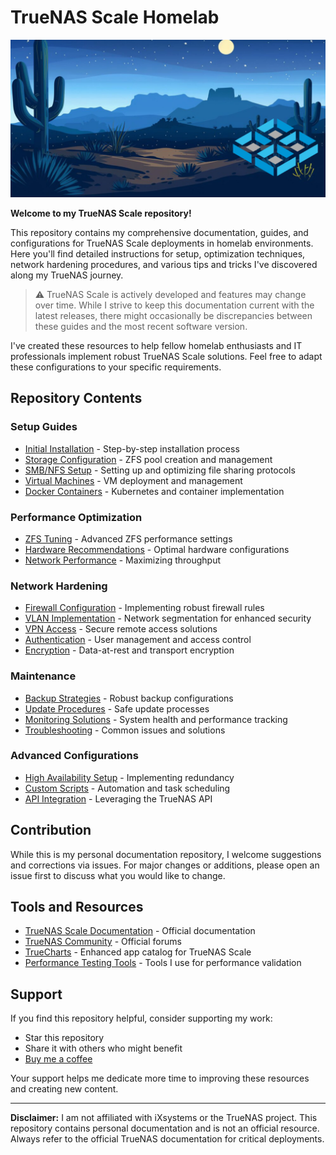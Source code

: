 # TrueNAS Scale Homelab

![TrueNAS Scale Banner](https://github.com/AnastasiosPapalias/TrueNAS/blob/main/truenas.png)

**Welcome to my TrueNAS Scale repository!**

This repository contains my comprehensive documentation, guides, and configurations for TrueNAS Scale deployments in homelab environments. Here you'll find detailed instructions for setup, optimization techniques, network hardening procedures, and various tips and tricks I've discovered along my TrueNAS journey.

> :warning: TrueNAS Scale is actively developed and features may change over time. While I strive to keep this documentation current with the latest releases, there might occasionally be discrepancies between these guides and the most recent software version.

I've created these resources to help fellow homelab enthusiasts and IT professionals implement robust TrueNAS Scale solutions. Feel free to adapt these configurations to your specific requirements.

## Repository Contents

### Setup Guides
- [Initial Installation](guides/installation.md) - Step-by-step installation process
- [Storage Configuration](guides/storage-config.md) - ZFS pool creation and management
- [SMB/NFS Setup](guides/file-sharing.md) - Setting up and optimizing file sharing protocols
- [Virtual Machines](guides/virtual-machines.md) - VM deployment and management
- [Docker Containers](guides/containers.md) - Kubernetes and container implementation

### Performance Optimization
- [ZFS Tuning](optimization/zfs-tuning.md) - Advanced ZFS performance settings
- [Hardware Recommendations](optimization/hardware.md) - Optimal hardware configurations
- [Network Performance](optimization/network.md) - Maximizing throughput

### Network Hardening
- [Firewall Configuration](security/firewall.md) - Implementing robust firewall rules
- [VLAN Implementation](security/vlans.md) - Network segmentation for enhanced security
- [VPN Access](security/vpn.md) - Secure remote access solutions
- [Authentication](security/auth.md) - User management and access control
- [Encryption](security/encryption.md) - Data-at-rest and transport encryption

### Maintenance
- [Backup Strategies](maintenance/backups.md) - Robust backup configurations
- [Update Procedures](maintenance/updates.md) - Safe update processes
- [Monitoring Solutions](maintenance/monitoring.md) - System health and performance tracking
- [Troubleshooting](maintenance/troubleshooting.md) - Common issues and solutions

### Advanced Configurations
- [High Availability Setup](advanced/ha.md) - Implementing redundancy
- [Custom Scripts](advanced/scripts.md) - Automation and task scheduling
- [API Integration](advanced/api.md) - Leveraging the TrueNAS API

## Contribution

While this is my personal documentation repository, I welcome suggestions and corrections via issues. For major changes or additions, please open an issue first to discuss what you would like to change.

## Tools and Resources

- [TrueNAS Scale Documentation](https://www.truenas.com/docs/scale/) - Official documentation
- [TrueNAS Community](https://www.truenas.com/community/) - Official forums
- [TrueCharts](https://truecharts.org/) - Enhanced app catalog for TrueNAS Scale
- [Performance Testing Tools](tools/performance-testing.md) - Tools I use for performance validation

## Support

If you find this repository helpful, consider supporting my work:

- Star this repository
- Share it with others who might benefit
- [Buy me a coffee](https://your-support-link-here.com)

Your support helps me dedicate more time to improving these resources and creating new content.

---

**Disclaimer:** I am not affiliated with iXsystems or the TrueNAS project. This repository contains personal documentation and is not an official resource. Always refer to the official TrueNAS documentation for critical deployments.

